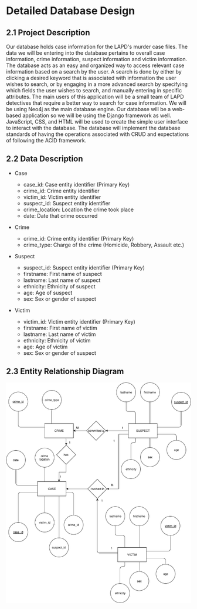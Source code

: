 # Detailed Database Design
## 2.1 Project Description
Our database holds case information for the LAPD's murder case files. The data we will be entering into the database pertains to overall case information, crime information, suspect information and victim information. The database acts as an easy and organized way to access relevant case information based on a search by the user. A search is done by either by clicking a desired keyword that is associated with information the user wishes to search, or by engaging in a more advanced search by specifying which fields the user wishes to search, and manually entering in specific attributes. The main users of this application will be a small team of LAPD detectives that require a better way to search for case information. We will be using Neo4j as the main database engine. Our database will be a web-based application so we will be using the Django framework as well. JavaScript, CSS, and HTML will be used to create the simple user interface to interact with the database. The database will implement the database standards of having the operations associated with CRUD and expectations of following the ACID framework.

## 2.2 Data Description
+ Case
  - case_id: Case entity identifier (Primary Key)
  - crime_id: Crime entity identifier 
  - victim_id: Victim entity identifier
  - suspect_id: Suspect entity identifier
  - crime_location: Location the crime took place
  - date: Date that crime occurred
  
+ Crime
  - crime_id: Crime entity identifier (Primary Key)
  - crime_type: Charge of the crime (Homicide, Robbery, Assault etc.)
  
+ Suspect
  - suspect_id: Suspect entity identifier (Primary Key)
  - firstname: First name of suspect
  - lastname: Last name of suspect
  - ethnicity: Ethnicity of suspect
  - age: Age of suspect
  - sex: Sex or gender of suspect
  
+ Victim
  - victim_id: Victim entity identifier (Primary Key)
  - firstname: First name of victim
  - lastname: Last name of victim
  - ethnicity: Ethnicity of victim
  - age: Age of victim
  - sex: Sex or gender of suspect


 
## 2.3 Entity Relationship Diagram
![Detailed Database Design ERD](./Images/ERD_DDD.png)
